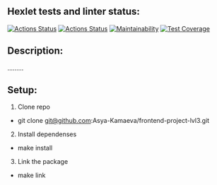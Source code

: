 ## Hexlet tests and linter status:

[![Actions Status](https://github.com/Asya-Kamaeva/frontend-project-lvl3/workflows/hexlet-check/badge.svg)](https://github.com/Asya-Kamaeva/frontend-project-lvl3/actions)
[![Actions Status](https://github.com/Asya-Kamaeva/frontend-project-lvl3/workflows/linter/badge.svg)](https://github.com/Asya-Kamaeva/frontend-project-lvl3/actions)
[![Maintainability](https://api.codeclimate.com/v1/badges/4b8fc07d9d3b36bc3f86/maintainability)](https://codeclimate.com/github/Asya-Kamaeva/frontend-project-lvl3/maintainability)
[![Test Coverage](https://api.codeclimate.com/v1/badges/4b8fc07d9d3b36bc3f86/test_coverage)](https://codeclimate.com/github/Asya-Kamaeva/frontend-project-lvl3/test_coverage)

## Description:

.........

## Setup:

1. Clone repo

- git clone git@github.com:Asya-Kamaeva/frontend-project-lvl3.git

2. Install dependenses

- make install

3. Link the package

- make link
